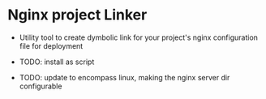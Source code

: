# Nginx project Linker

- Utility tool to create dymbolic link for your project's nginx configuration
  file for deployment

- TODO: install as script
- TODO: update to encompass linux, making the nginx server dir configurable
